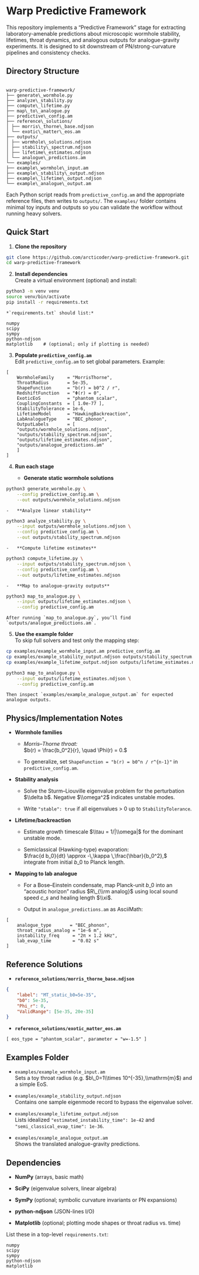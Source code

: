 # Warp Predictive Framework

This repository implements a “Predictive Framework” stage for extracting laboratory-amenable predictions about microscopic wormhole stability, lifetimes, throat dynamics, and analogous outputs for analogue-gravity experiments. It is designed to sit downstream of PN/strong-curvature pipelines and consistency checks.

## Directory Structure
```

warp-predictive-framework/  
├── generate\_wormhole.py  
├── analyze\_stability.py  
├── compute\_lifetime.py  
├── map\_to\_analogue.py  
├── predictive\_config.am  
├── reference\_solutions/  
│ ├── morris\_thorne\_base.ndjson  
│ └── exotic\_matter\_eos.am  
├── outputs/  
│ ├── wormhole\_solutions.ndjson  
│ ├── stability\_spectrum.ndjson  
│ ├── lifetime\_estimates.ndjson  
│ └── analogue\_predictions.am  
└── examples/  
├── example\_wormhole\_input.am  
├── example\_stability\_output.ndjson  
├── example\_lifetime\_output.ndjson  
└── example\_analogue\_output.am

```
Each Python script reads from `predictive_config.am` and the appropriate reference files, then writes to `outputs/`. The `examples/` folder contains minimal toy inputs and outputs so you can validate the workflow without running heavy solvers.

## Quick Start

1. **Clone the repository**
```bash
git clone https://github.com/arcticoder/warp-predictive-framework.git
cd warp-predictive-framework
```

2.  **Install dependencies**  
    Create a virtual environment (optional) and install:
    
```bash
python3 -m venv venv
source venv/bin/activate
pip install -r requirements.txt
```
    
    *`requirements.txt` should list:*
    
```nginx
numpy
scipy
sympy
python-ndjson
matplotlib    # (optional; only if plotting is needed)
```
    
3.  **Populate `predictive_config.am`**  
    Edit `predictive_config.am` to set global parameters. Example:
    
```asciimath
[
    WormholeFamily     = "MorrisThorne",
    ThroatRadius       = 5e-35,
    ShapeFunction      = "b(r) = b0^2 / r",
    RedshiftFunction   = "Φ(r) = 0",
    ExoticEoS          = "phantom_scalar",
    CouplingConstants  = [ 1.0e-77 ],
    StabilityTolerance = 1e-6,
    LifetimeModel      = "HawkingBackreaction",
    LabAnalogueType    = "BEC_phonon",
    OutputLabels       = [
    "outputs/wormhole_solutions.ndjson",
    "outputs/stability_spectrum.ndjson",
    "outputs/lifetime_estimates.ndjson",
    "outputs/analogue_predictions.am"
    ]
]
```
    
4.  **Run each stage**
    
    -   **Generate static wormhole solutions**
        
```bash
python3 generate_wormhole.py \
    --config predictive_config.am \
    --out outputs/wormhole_solutions.ndjson
```
        
    -   **Analyze linear stability**
        
```bash
python3 analyze_stability.py \
    --input outputs/wormhole_solutions.ndjson \
    --config predictive_config.am \
    --out outputs/stability_spectrum.ndjson
```
        
    -   **Compute lifetime estimates**
        
```bash
python3 compute_lifetime.py \
    --input outputs/stability_spectrum.ndjson \
    --config predictive_config.am \
    --out outputs/lifetime_estimates.ndjson
```
        
    -   **Map to analogue-gravity outputs**
        
```bash
python3 map_to_analogue.py \
    --input outputs/lifetime_estimates.ndjson \
    --config predictive_config.am
```
        
    
    After running `map_to_analogue.py`, you’ll find `outputs/analogue_predictions.am`.
    
5.  **Use the example folder**  
    To skip full solvers and test only the mapping step:
    
```bash
cp examples/example_wormhole_input.am predictive_config.am
cp examples/example_stability_output.ndjson outputs/stability_spectrum.ndjson
cp examples/example_lifetime_output.ndjson outputs/lifetime_estimates.ndjson

python3 map_to_analogue.py \
    --input outputs/lifetime_estimates.ndjson \
    --config predictive_config.am
```
    
    Then inspect `examples/example_analogue_output.am` for expected analogue outputs.
    

## Physics/Implementation Notes

-   **Wormhole families**
    
    -   *Morris–Thorne throat:*  
        $b(r) = \frac{b_0^2}{r}, \quad \Phi(r) = 0.$
        
    -   To generalize, set `ShapeFunction = "b(r) = b0^n / r^{n-1}"` in `predictive_config.am`.
        
-   **Stability analysis**
    
    -   Solve the Sturm–Liouville eigenvalue problem for the perturbation $\\delta b$. Negative $\\omega^2$ indicates unstable modes.
        
    -   Write `"stable": true` if all eigenvalues > 0 up to `StabilityTolerance`.
        
-   **Lifetime/backreaction**
    
    -   Estimate growth timescale $\\tau = 1/|\\omega|$ for the dominant unstable mode.
        
    -   Semiclassical (Hawking-type) evaporation:  
        $\frac{d b_0}{dt} \approx -\,\kappa \,\frac{\hbar}{b_0^2},$  
        integrate from initial $b\_0$ to Planck length.
        
-   **Mapping to lab analogue**
    
    -   For a Bose–Einstein condensate, map Planck-unit $b\_0$ into an “acoustic horizon” radius $R\_{\\rm analog}$ using local sound speed $c\_s$ and healing length $\\xi$.
        
    -   Output in `analogue_predictions.am` as AsciiMath:
        
```asciimath
[
    analogue_type       = "BEC_phonon",
    throat_radius_analog = "1e-6 m",
    instability_freq     = "2π × 1.2 kHz",
    lab_evap_time        = "0.02 s"
]
```
        

## Reference Solutions

-   **`reference_solutions/morris_thorne_base.ndjson`**
    
```json
{
    "label": "MT_static_b0=5e-35",
    "b0": 5e-35,
    "Phi_r": 0,
    "ValidRange": [5e-35, 20e-35]
}
```
    
-   **`reference_solutions/exotic_matter_eos.am`**
    
```asciimath
[ eos_type = "phantom_scalar", parameter = "w=-1.5" ]
```
    

## Examples Folder

-   `examples/example_wormhole_input.am`  
    Sets a toy throat radius (e.g. $b\_0=1\\times 10^{-35},\\mathrm{m}$) and a simple EoS.
    
-   `examples/example_stability_output.ndjson`  
    Contains one sample eigenmode record to bypass the eigenvalue solver.
    
-   `examples/example_lifetime_output.ndjson`  
    Lists idealized `"estimated_instability_time": 1e-42` and `"semi_classical_evap_time": 1e-36`.
    
-   `examples/example_analogue_output.am`  
    Shows the translated analogue-gravity predictions.
    

## Dependencies

-   **NumPy** (arrays, basic math)
    
-   **SciPy** (eigenvalue solvers, linear algebra)
    
-   **SymPy** (optional; symbolic curvature invariants or PN expansions)
    
-   **python-ndjson** (JSON-lines I/O)
    
-   **Matplotlib** (optional; plotting mode shapes or throat radius vs. time)
    

List these in a top-level `requirements.txt`:

```nginx
numpy
scipy
sympy
python-ndjson
matplotlib
```